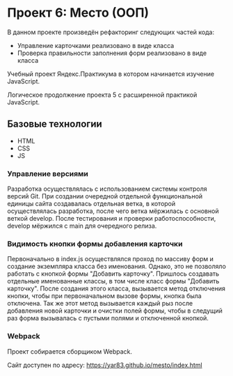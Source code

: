 # Проект 6: Место (ООП)

В данном проекте произведён рефакторинг следующих частей кода:
* Управление карточками реализовано в виде класса
* Проверка правильности заполнения форм реализовано в виде класса

Учебный проект Яндекс.Практикума в котором начинается изучение JavaScript.

Логическое продолжение проекта 5 с расширенной практикой JavaScript.

## Базовые технологии
* HTML
* CSS
* JS



### Управление версиями
Разработка осуществлялась с использованием системы контроля версий Git. При создании очередной отдельной функциональной единицы сайта создавалась отдельная ветка, в которой осуществлялась разработка, после чего ветка мёржилась с основной веткой develop. После тестирования и проверки работоспособности, develop мёржился с main для очередного релиза.

###  Видимость кнопки формы добавления карточки
Первоначально в index.js осуществлялся проход по массиву форм и создание экземпляра класса без именования. Однако, это не позволяло работать с кнопкой формы "Добавить карточку". Пришлось создавать отдельные именованные классы, в том числе класс формы "Добавить карточку". После создания этого класса, вызывается метод отключения кнопки, чтобы при первоначальном вызове формы, кнопка была отключена. Так же этот метод вызывается каждый рыз после добавления новой карточки и очистки полей формы, чтобы в следущий раз форма вызывалась с пустыми полями и отключенной кнопкой.

###  Webpack
Проект собирается сборщиком Webpack.

Сайт доступен по адресу: https://yar83.github.io/mesto/index.html
